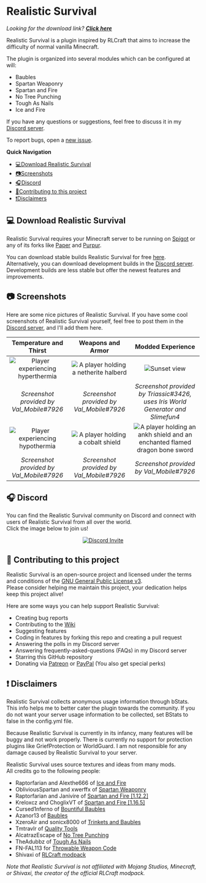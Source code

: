 # Realistic Survival
*Looking for the download link? **[Click here](https://www.spigotmc.org/resources/realistic-survival-1-17-temperature-thirst-baubles.93795/)***

Realistic Survival is a plugin inspired by RLCraft that aims to 
increase the difficulty of normal vanilla Minecraft.

The plugin is organized into several modules which can be configured at will: 
- Baubles
- Spartan Weaponry
- Spartan and Fire
- No Tree Punching
- Tough As Nails
- Ice and Fire

If you have any questions or suggestions,
feel free to discuss it in my [Discord server](https://discord.gg/mMt3f4usqK).  

To report bugs, open a [new issue](https://github.com/ValMobile/RealisticSurvival/issues/new).

**Quick Navigation**
- [💻Download Realistic Survival](https://github.com/ValMobile/RealisticSurvival#-download-realisticsurvival)
- [📷Screenshots](https://github.com/ValMobile/RealisticSurvival#-screenshots)
- [🎧Discord](https://github.com/ValMobile/RealisticSurvival#-discord)
- [🤝Contributing to this project](https://github.com/ValMobile/RealisticSurvival#-contributing-to-this-project)
- [❗Disclaimers](https://github.com/ValMobile/RealisticSurvival#-disclaimers)

## 💻 Download Realistic Survival
Realistic Survival requires your Minecraft server to be running on [Spigot](https://www.spigotmc.org/) or any of 
its forks like [Paper](https://papermc.io/) and [Purpur](https://purpur.pl3x.net/).

You can download stable builds Realistic Survival for free [here](https://www.spigotmc.org/resources/realistic-survival-1-17-temperature-thirst-baubles.93795/).  
Alternatively, you can download development builds in the [Discord server](https://discord.gg/mMt3f4usqK). Development
builds are less stable but offer the newest features and improvements.

## 📷 Screenshots
Here are some nice pictures of Realistic Survival. 
If you have some cool screenshots 
of Realistic Survival yourself, feel free to post them in the [Discord server](https://discord.gg/mMt3f4usqK), 
and I'll add them here.

|                 Temperature and Thirst                  |            Weapons and Armor             |          Modded Experience           | 
| :-------------------------------------------: | :--------------------------------------: | :----------------------------------------: | 
| ![Player experiencing hyperthermia](https://raw.githubusercontent.com/ValMobile/RealisticSurvival-Wiki/master/images/showcase-toughasnails-hot.png) | ![A player holding a netherite halberd](https://raw.githubusercontent.com/ValMobile/RealisticSurvival-Wiki/master/images/showcase-spartanweaponry.png) | ![Sunset view](https://raw.githubusercontent.com/ValMobile/RealisticSurvival-Wiki/master/images/showcase-irisworldgenerator.png) | 
| *Screenshot provided by Val_Mobile#7926* | *Screenshot provided by Val_Mobile#7926* | *Screenshot provided by Triassic#3426, uses Iris World Generator and Slimefun4* | 
| ![Player experiencing hypothermia](https://raw.githubusercontent.com/ValMobile/RealisticSurvival-Wiki/master/images/showcase-toughasnails-cold.png) | ![A player holding a cobalt shield](https://raw.githubusercontent.com/ValMobile/RealisticSurvival-Wiki/master/images/showcase-baubles.png) | ![A player holding an ankh shield and an enchanted flamed dragon bone sword](https://raw.githubusercontent.com/ValMobile/RealisticSurvival-Wiki/master/images/showcase-plugin-icon.png) | 
| *Screenshot provided by Val_Mobile#7926* | *Screenshot provided by Val_Mobile#7926* | *Screenshot provided by Val_Mobile#7926* |

## 🎧 Discord
You can find the Realistic Survival community on Discord and connect with users of Realistic Survival from all over the world.  
Click the image below to join us!

<p align="center"> <a href="https://discord.gg/mMt3f4usqK"> <img src="https://discordapp.com/api/guilds/860666565463638017/widget.png?style=banner3" alt="Discord Invite"/> </a> </p>

## 🤝 Contributing to this project
Realistic Survival is an open-source project and licensed under the terms and conditions of the
[GNU General Public License v3](https://github.com/ValMobile/RealisticSurvival/blob/master/LICENSE.md).  
Please consider helping me maintain this project, your dedication helps keep this project alive!  

Here are some ways you can help support Realistic Survival:
 - Creating bug reports 
 - Contributing to the [Wiki](https://github.com/ValMobile/RealisticSurvival/wiki/Expanding-the-Wiki)
 - Suggesting features
 - Coding in features by forking this repo and creating a pull request
 - Answering the polls in my Discord server
 - Answering frequently-asked-questions (FAQs) in my Discord server
 - Starring this GitHub repository
 - Donating via [Patreon](https://www.patreon.com/realisticsurvival) or [PayPal](https://www.paypal.com/donate/?hosted_button_id=MCSBPJP4B5KHL) (You also get special perks)

## ❗ Disclaimers
Realistic Survival collects anonymous usage information through bStats. This info helps me to better
cater the plugin towards the community. If you do not want your server usage
information to be collected, set BStats to false in the config.yml file.

Because Realistic Survival is currently in its infancy, many features will be buggy and
not work properly. There is currently no support for protection plugins like GriefProtection
or WorldGuard. I am not responsible for any damage caused by Realistic Survival to your server.

Realistic Survival uses source textures and ideas from many mods.  
All credits go to the following people:
 - Raptorfarian and Alexthe666 of [Ice and Fire](https://www.curseforge.com/minecraft/mc-mods/ice-and-fire-dragons)
 - ObliviousSpartan and xwerffx of [Spartan Weaponry](https://www.curseforge.com/minecraft/mc-mods/spartan-weaponry)
 - Raptorfarian and Janivire of [Spartan and Fire [1.12.2]](https://www.curseforge.com/minecraft/mc-mods/spartan-and-fire)
 - Kreloxcz and ChoglixVT of [Spartan and Fire [1.16.5]](https://www.curseforge.com/minecraft/mc-mods/spartan-weaponry-ice-and-fire)
 - Cursed1nferno of [Bountiful Baubles](https://www.curseforge.com/minecraft/mc-mods/bountifulbaubles)
 - Azanor13 of [Baubles](https://www.curseforge.com/minecraft/mc-mods/baubles)
 - XzeroAir and sonicx8000 of [Trinkets and Baubles](https://www.curseforge.com/minecraft/mc-mods/trinkets-and-baubles)
 - Tmtravlr of [Quality Tools](https://www.curseforge.com/minecraft/mc-mods/quality-tools)
 - AlcatrazEscape of [No Tree Punching](https://www.curseforge.com/minecraft/mc-mods/no-tree-punching)
 - TheAdubbz of [Tough As Nails](https://www.curseforge.com/minecraft/mc-mods/tough-as-nails)
 - FN-FAL113 for [Throwable Weapon Code](https://github.com/FN-FAL113/FN-FAL-s-Amplifications/tree/main/src/main/java/ne/fnfal113/fnamplifications/gems/implementation)
 - Shivaxi of [RLCraft modpack](https://www.curseforge.com/minecraft/modpacks/rlcraft)

*Note that Realistic Survival is not affiliated with Mojang Studios, Minecraft, 
or Shivaxi, the creator of the official RLCraft modpack.*